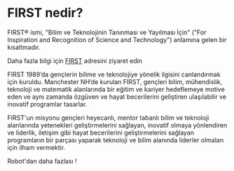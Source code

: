 # FIRST nedir?

FIRST® ismi, "Bilim ve Teknolojinin Tanınması ve Yayılması İçin" \("For Inspiration and Recognition of Science and Technology"\) anlamına gelen bir kısaltmadır.

Daha fazla bilgi için [FIRST](https://www.firstinspires.org/) adresini ziyaret edin

FIRST 1989’da gençlerin bilime ve teknolojiye yönelik ilgisini canlandırmak için kuruldu. Manchester NH’de kurulan FIRST, gençleri bilim, mühendislik, teknoloji ve matematik alanlarında bir eğitim ve kariyer hedeflemeye motive eden ve aynı zamanda özgüven ve hayat becerilerini geliştiren ulaşılabilir ve inovatif programlar tasarlar.

FIRST'un misyonu gençleri heyecanlı, mentor tabanlı bilim ve teknoloji alanlarında yetenekleri geliştirmelerini sağlayan, inovatif olmaya yönlendiren ve liderlik, iletişim gibi hayat becerilerini geliştirmelerini sağlayan programların bir parçası yaparak teknoloji ve bilim alanında liderler olmaları için ilham vermektir.

Robot'dan daha fazlası !

